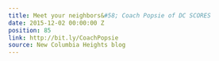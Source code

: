 ```yaml
---
title: Meet your neighbors&#58; Coach Popsie of DC SCORES
date: 2015-12-02 00:00:00 Z
position: 85
link: http://bit.ly/CoachPopsie
source: New Columbia Heights blog
---
```


